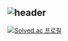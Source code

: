 ## ![header](https://capsule-render.vercel.app/api?type=venom&text=Int-TRUE's_GITHUB!&animation=twinkling&height=300&strokeWidth=2)


[![Solved.ac
프로필](http://mazassumnida.wtf/api/v2/generate_badge?boj=dmg06017)](https://solved.ac/dmg06017)

<!--
**Int-TRUE/Int-TRUE** is a ✨ _special_ ✨ repository because its `README.md` (this file) appears on your GitHub profile.

Here are some ideas to get you started:

- 🔭 I’m currently working on ...
- 🌱 I’m currently learning ...
- 👯 I’m looking to collaborate on ...
- 🤔 I’m looking for help with ...
- 💬 Ask me about ...
- 📫 How to reach me: ...
- 😄 Pronouns: ...
- ⚡ Fun fact: ...
-->
